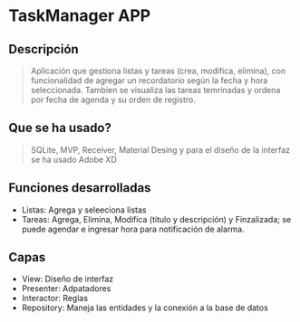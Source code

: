 # TaskManager APP
## Descripción
> Aplicación que gestiona listas y tareas (crea, modifica, elimina), con funcionalidad de agregar un recordatorio según la fecha y 
hora seleccionada. Tambien se visualiza las tareas temrinadas y ordena por fecha de agenda y su orden de registro.
## Que se ha usado?
> SQLite, MVP, Receiver, Material Desing y para el diseño de la interfaz se ha usado Adobe XD
## Funciones desarrolladas
- Listas: Agrega y seleeciona listas
- Tareas: Agrega, Elimina, Modifica (título y descripción) y Finzalizada; se puede agendar e ingresar hora para notificación de alarma.
## Capas 
- View: Diseño de interfaz
- Presenter: Adpatadores
- Interactor: Reglas
- Repository: Maneja las entidades y la conexión a la base de datos
